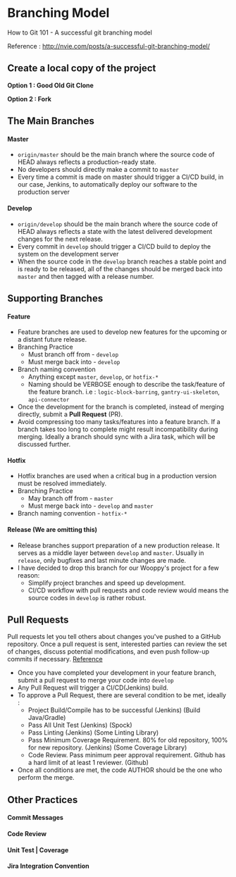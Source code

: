 # Branching Model
How to Git 101 - A successful git branching model

Reference : http://nvie.com/posts/a-successful-git-branching-model/

## Create a local copy of the project
**Option 1 : Good Old Git Clone**

**Option 2 : Fork**

## The Main Branches
#### Master
* `origin/master` should be the main branch where the source code of HEAD always reflects a production-ready state.
* No developers should directly make a commit to `master`
* Every time a commit is made on master should trigger a CI/CD build, in our case, Jenkins, 
to automatically deploy our software to the production server
#### Develop
* `origin/develop` should be the main branch where the source code of HEAD always reflects a state with the latest delivered 
development changes for the next release.
* Every commit in `develop` should trigger a CI/CD build to deploy the system on the development server
* When the source code in the `develop` branch reaches a stable point and is ready to be released, 
all of the changes should be merged back into `master` and then tagged with a release number.

## Supporting Branches
#### Feature

* Feature branches are used to develop new features for the upcoming or a distant future release.
* Branching Practice
    * Must branch off from - `develop`
    * Must merge back into - `develop`
* Branch naming convention 
    * Anything except `master`, `develop`, or `hotfix-*`
    * Naming should be VERBOSE enough to describe the task/feature of the feature branch. 
    i.e : `logic-block-barring`, `gantry-ui-skeleton`, `api-connector`
* Once the development for the branch is completed, instead of merging directly, submit a **Pull Request** (PR).
* Avoid compressing too many tasks/features into a feature branch. 
If a branch takes too long to complete might result incompatibility during merging. 
Ideally a branch should sync with a Jira task, which will be discussed further.

#### Hotfix
* Hotfix branches are used when a critical bug in a production version must be resolved immediately.
* Branching Practice
    * May branch off from - `master`    
    * Must merge back into - `develop` and `master`
* Branch naming convention - `hotfix-*`

#### Release (We are omitting this)
* Release branches support preparation of a new production release. 
It serves as a middle layer between `develop` and `master`. 
Usually in `release`, only bugfixes and last minute changes are made.
* I have decided to drop this branch for our Wooppy's project for a few reason:
    * Simplify project branches and speed up development.
    * CI/CD workflow with pull requests and code review would means the source codes in `develop` is rather robust.


## Pull Requests
Pull requests let you tell others about changes you've pushed to a GitHub repository. 
Once a pull request is sent, interested parties can review the set of changes, discuss potential modifications, 
and even push follow-up commits if necessary. [Reference](https://yangsu.github.io/pull-request-tutorial/)

* Once you have completed your development in your feature branch, submit a pull request to merge your code into `develop`
* Any Pull Request will trigger a CI/CD(Jenkins) build.
* To approve a Pull Request, there are several condition to be met, ideally :
    * Project Build/Compile has to be successful (Jenkins) (Build Java/Gradle)
    * Pass All Unit Test (Jenkins) (Spock)
    * Pass Linting (Jenkins) (Some Linting Library)
    * Pass Minimum Coverage Requirement. 80% for old repository, 100% for new repository. (Jenkins) (Some Coverage Library)
    * Code Review. Pass minimum peer approval requirement. Github has a hard limit of at least 1 reviewer. (Github)
* Once all conditions are met, the code AUTHOR should be the one who perform the merge.

## Other Practices
#### Commit Messages
#### Code Review
#### Unit Test  |  Coverage
#### Jira Integration Convention
